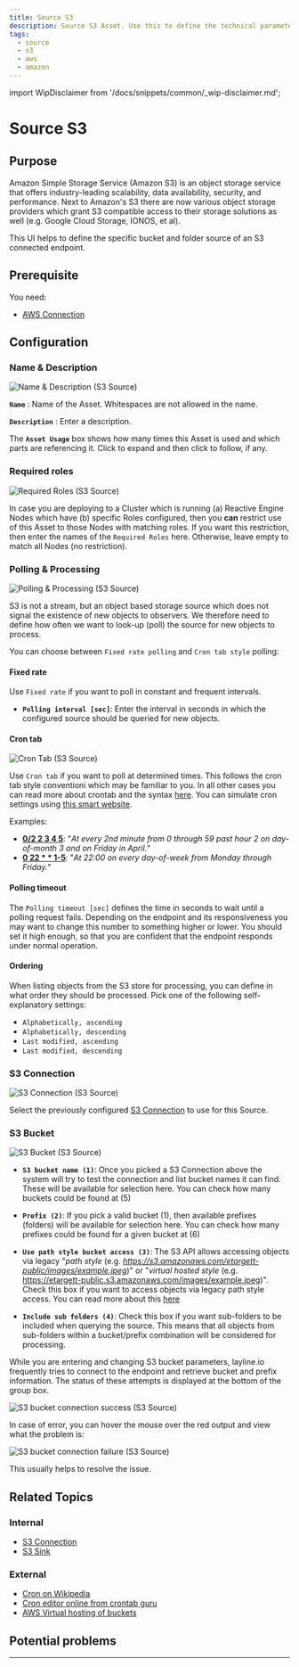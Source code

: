 ```yaml
---
title: Source S3
description: Source S3 Asset. Use this to define the technical parameters for a AWS S3 source connection.
tags:
  - source
  - s3
  - aws
  - amazon
---
```


import WipDisclaimer from '/docs/snippets/common/_wip-disclaimer.md';

# Source S3

## Purpose

Amazon Simple Storage Service (Amazon S3) is an object storage service that offers industry-leading scalability, data availability, security, and performance.
Next to Amazon's S3 there are now various object storage providers which grant S3 compatible access to their storage solutions as well (e.g. Google Cloud Storage, IONOS, et al).

This UI helps to define the specific bucket and folder source of an S3 connected endpoint. 

## Prerequisite

You need:
* [AWS Connection](/docs/assets/connections/asset-connection-aws)

## Configuration

### Name & Description

![](.asset-source-s3-images/bb090d93.png "Name & Description (S3 Source)")

**`Name`** : Name of the Asset. Whitespaces are not allowed in the name.

**`Description`** : Enter a description.

The **`Asset Usage`** box shows how many times this Asset is used and which parts are referencing it. Click to expand and then click to follow, if any.

### Required roles

![](.asset-source-kafka-images/c2e6ec39.png "Required Roles (S3 Source)")

In case you are deploying to a Cluster which is running (a) Reactive Engine Nodes which have (b) specific Roles configured, then you **can** restrict use of this Asset to those Nodes with matching roles.
If you want this restriction, then enter the names of the `Required Roles` here. Otherwise, leave empty to match all Nodes (no restriction).

### Polling & Processing

![](.asset-source-s3-images/0421a475.png "Polling & Processing (S3 Source)")

S3 is not a stream, but an object based storage source which does not signal the existence of new objects to observers. 
We therefore need to define how often we want to look-up (poll) the source for new objects to process.

You can choose between `Fixed rate polling` and `Cron tab style` polling:

#### Fixed rate

Use `Fixed rate` if you want to poll in constant and frequent intervals.

* **`Polling interval [sec]`**: Enter the interval in seconds in which the configured source should be queried for new objects.

#### Cron tab

![](.asset-source-s3-images/e1e03d17.png "Cron Tab (S3 Source)")

Use `Cron tab` if you want to poll at determined times. This follows the cron tab style conventioni which may be familiar to you.
In all other cases you can read more about crontab and the syntax [here](https://en.wikipedia.org/wiki/Cron). 
You can simulate cron settings using [this smart website](https://crontab.guru/).

Examples:
* **[0/2 2 3 4 5](https://crontab.guru/#0/2_2_3_4_5)**: "_At every 2nd minute from 0 through 59 past hour 2 on day-of-month 3 and on Friday in April._"
* **[0 22 * * 1-5](https://crontab.guru/#0_22_*_*_1-5)**: "_At 22:00 on every day-of-week from Monday through Friday._"

#### Polling timeout

The `Polling timeout [sec]` defines the time in seconds to wait until a polling request fails.
Depending on the endpoint and its responsiveness you may want to change this number to something higher or lower.
You should set it high enough, so that you are confident that the endpoint responds under normal operation. 

#### Ordering

When listing objects from the S3 store for processing, you can define in what order they should be processed.
Pick one of the following self-explanatory settings:

* `Alphabetically, ascending`
* `Alphabetically, descending`
* `Last modified, ascending`
* `Last modified, descending`

### S3 Connection

![](.asset-source-s3-images/3e8a642a.png "S3 Connection (S3 Source)")

Select the previously configured [S3 Connection](/docs/assets/connections/asset-connection-aws) to use for this Source.

### S3 Bucket

![](.asset-source-s3-images/14e005bb.png "S3 Bucket (S3 Source)")

* **`S3 bucket name (1)`**: Once you picked a S3 Connection above the system will try to test the connection and list bucket names it can find.
These will be available for selection here. You can check how many buckets could be found at (5)

* **`Prefix (2)`**: If you pick a valid bucket (1), then available prefixes (folders) will be available for selection here. 
You can check how many prefixes could be found for a given bucket at (6)  

* **`Use path style bucket access (3)`**: The S3 API allows accessing objects via legacy "_path style_ (e.g. _https://s3.amazonaws.com/etargett-public/images/example.jpeg_)" or "_virtual hosted style_ (e.g. https://etargett-public.s3.amazonaws.com/images/example.jpeg)".
Check this box if you want to access objects via legacy path style access. You can read more about this [here](https://docs.aws.amazon.com/AmazonS3/latest/userguide/VirtualHosting.html)

* **`Include sub folders (4)`**: Check this box if you want sub-folders to be included when querying the source.
This means that all objects from sub-folders within a bucket/prefix combination will be considered for processing.

While you are entering and changing S3 bucket parameters, layline.io frequently tries to connect to the endpoint and retrieve bucket and prefix information.
The status of these attempts is displayed at the bottom of the group box.

![](.asset-source-s3-images/952672a7.png "S3 bucket connection success (S3 Source)")

In case of error, you can hover the mouse over the red output and view what the problem is:

![](.asset-source-s3-images/229867cd.png "S3 bucket connection failure (S3 Source)")

This usually helps to resolve the issue.


## Related Topics

### Internal
* [S3 Connection](/docs/assets/connections/asset-connection-aws)
* [S3 Sink](/docs/assets/sinks/asset-sink-s3)

### External
* [Cron on Wikipedia](https://en.wikipedia.org/wiki/Cron)
* [Cron editor online from crontab guru](https://crontab.guru/)
* [AWS Virtual hosting of buckets](https://docs.aws.amazon.com/AmazonS3/latest/userguide/VirtualHosting.html)

## Potential problems

---

<WipDisclaimer></WipDisclaimer>

